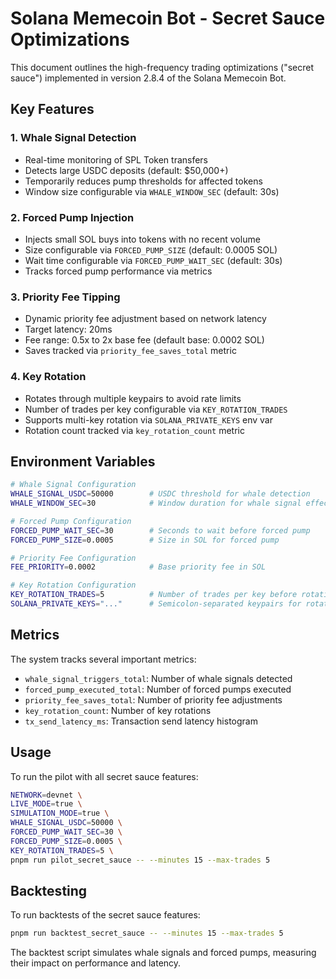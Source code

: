 # Solana Memecoin Bot - Secret Sauce Optimizations

This document outlines the high-frequency trading optimizations ("secret sauce") implemented in version 2.8.4 of the Solana Memecoin Bot.

## Key Features

### 1. Whale Signal Detection

- Real-time monitoring of SPL Token transfers
- Detects large USDC deposits (default: $50,000+)
- Temporarily reduces pump thresholds for affected tokens
- Window size configurable via `WHALE_WINDOW_SEC` (default: 30s)

### 2. Forced Pump Injection

- Injects small SOL buys into tokens with no recent volume
- Size configurable via `FORCED_PUMP_SIZE` (default: 0.0005 SOL)
- Wait time configurable via `FORCED_PUMP_WAIT_SEC` (default: 30s)
- Tracks forced pump performance via metrics

### 3. Priority Fee Tipping

- Dynamic priority fee adjustment based on network latency
- Target latency: 20ms
- Fee range: 0.5x to 2x base fee (default base: 0.0002 SOL)
- Saves tracked via `priority_fee_saves_total` metric

### 4. Key Rotation

- Rotates through multiple keypairs to avoid rate limits
- Number of trades per key configurable via `KEY_ROTATION_TRADES`
- Supports multi-key rotation via `SOLANA_PRIVATE_KEYS` env var
- Rotation count tracked via `key_rotation_count` metric

## Environment Variables

```bash
# Whale Signal Configuration
WHALE_SIGNAL_USDC=50000        # USDC threshold for whale detection
WHALE_WINDOW_SEC=30            # Window duration for whale signal effect

# Forced Pump Configuration
FORCED_PUMP_WAIT_SEC=30        # Seconds to wait before forced pump
FORCED_PUMP_SIZE=0.0005        # Size in SOL for forced pump

# Priority Fee Configuration
FEE_PRIORITY=0.0002            # Base priority fee in SOL

# Key Rotation Configuration
KEY_ROTATION_TRADES=5          # Number of trades per key before rotation
SOLANA_PRIVATE_KEYS="..."      # Semicolon-separated keypairs for rotation
```

## Metrics

The system tracks several important metrics:

- `whale_signal_triggers_total`: Number of whale signals detected
- `forced_pump_executed_total`: Number of forced pumps executed
- `priority_fee_saves_total`: Number of priority fee adjustments
- `key_rotation_count`: Number of key rotations
- `tx_send_latency_ms`: Transaction send latency histogram

## Usage

To run the pilot with all secret sauce features:

```bash
NETWORK=devnet \
LIVE_MODE=true \
SIMULATION_MODE=true \
WHALE_SIGNAL_USDC=50000 \
FORCED_PUMP_WAIT_SEC=30 \
FORCED_PUMP_SIZE=0.0005 \
KEY_ROTATION_TRADES=5 \
pnpm run pilot_secret_sauce -- --minutes 15 --max-trades 5
```

## Backtesting

To run backtests of the secret sauce features:

```bash
pnpm run backtest_secret_sauce -- --minutes 15 --max-trades 5
```

The backtest script simulates whale signals and forced pumps, measuring their impact on performance and latency.
